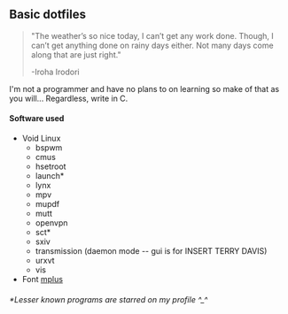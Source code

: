 ## Basic dotfiles

> "The weather’s so nice today, I can’t get any work done. Though, I can’t get anything done on rainy days either. Not many days come along that are just right."
> 
> -Iroha Irodori

I'm not a programmer and have no plans to on learning so make of that as you will...
Regardless, write in C.

#### Software used
* Void Linux  
  * bspwm
  * cmus
  * hsetroot
  * launch*
  * lynx
  * mpv
  * mupdf
  * mutt
  * openvpn
  * sct*
  * sxiv
  * transmission (daemon mode -- gui is for INSERT TERRY DAVIS)
  * urxvt
  * vis
* Font [mplus](https://mplus-fonts.osdn.jp) 
###### *Lesser known programs are starred on my profile ^_^
